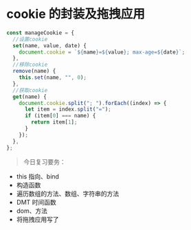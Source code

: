 # cookie 的封装及拖拽应用

```js
const manageCookie = {
  //设置cookie
  set(name, value, date) {
    document.cookie = `${name}=${value}; max-age=${date}`;
  },
  //移除cookie
  remove(name) {
    this.set(name, "", 0);
  },
  //获取cookie
  get(name) {
    document.cookie.split("; ").forEach((index) => {
      let item = index.split("=");
      if (item[0] === name) {
        return item[1];
      }
    });
  },
};
```

> 今日复习要务：

- this 指向、bind
- 构造函数
- 遍历数组的方法、数组、字符串的方法
- DMT 时间函数
- dom、方法
- 将拖拽应用写了
